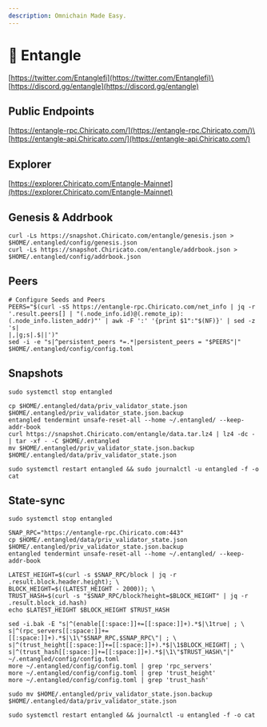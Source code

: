 ```yaml
---
description: Omnichain Made Easy.
---
```


# 🧊 Entangle

[https://twitter.com/Entanglefi](https://twitter.com/Entanglefi)\
[https://discord.gg/entangle](https://discord.gg/entangle)

## Public Endpoints

[https://entangle-rpc.Chiricato.com/](https://entangle-rpc.Chiricato.com/)\
[https://entangle-api.Chiricato.com/](https://entangle-api.Chiricato.com/)

## Explorer

[https://explorer.Chiricato.com/Entangle-Mainnet](https://explorer.Chiricato.com/Entangle-Mainnet)

## Genesis & Addrbook

```
curl -Ls https://snapshot.Chiricato.com/entangle/genesis.json > $HOME/.entangled/config/genesis.json
curl -Ls https://snapshot.Chiricato.com/entangle/addrbook.json > $HOME/.entangled/config/addrbook.json
```

## Peers

```
# Configure Seeds and Peers
PEERS="$(curl -sS https://entangle-rpc.Chiricato.com/net_info | jq -r '.result.peers[] | "(.node_info.id)@(.remote_ip):(.node_info.listen_addr)"' | awk -F ':' '{print $1":"$(NF)}' | sed -z 's|
|,|g;s|.$||')"
sed -i -e "s|^persistent_peers *=.*|persistent_peers = "$PEERS"|" $HOME/.entangled/config/config.toml

```

## Snapshots

```
sudo systemctl stop entangled

cp $HOME/.entangled/data/priv_validator_state.json $HOME/.entangled/priv_validator_state.json.backup
entangled tendermint unsafe-reset-all --home ~/.entangled/ --keep-addr-book
curl https://snapshot.Chiricato.com/entangle/data.tar.lz4 | lz4 -dc - | tar -xf - -C $HOME/.entangled
mv $HOME/.entangled/priv_validator_state.json.backup $HOME/.entangled/data/priv_validator_state.json

sudo systemctl restart entangled && sudo journalctl -u entangled -f -o cat
```

## State-sync

```
sudo systemctl stop entangled

SNAP_RPC="https://entangle-rpc.Chiricato.com:443"
cp $HOME/.entangled/data/priv_validator_state.json $HOME/.entangled/priv_validator_state.json.backup
entangled tendermint unsafe-reset-all --home ~/.entangled/ --keep-addr-book

LATEST_HEIGHT=$(curl -s $SNAP_RPC/block | jq -r .result.block.header.height); \
BLOCK_HEIGHT=$((LATEST_HEIGHT - 2000)); \
TRUST_HASH=$(curl -s "$SNAP_RPC/block?height=$BLOCK_HEIGHT" | jq -r .result.block_id.hash)
echo $LATEST_HEIGHT $BLOCK_HEIGHT $TRUST_HASH

sed -i.bak -E "s|^(enable[[:space:]]+=[[:space:]]+).*$|\1true| ; \
s|^(rpc_servers[[:space:]]+=[[:space:]]+).*$|\1\"$SNAP_RPC,$SNAP_RPC\"| ; \
s|^(trust_height[[:space:]]+=[[:space:]]+).*$|\1$BLOCK_HEIGHT| ; \
s|^(trust_hash[[:space:]]+=[[:space:]]+).*$|\1\"$TRUST_HASH\"|" ~/.entangled/config/config.toml
more ~/.entangled/config/config.toml | grep 'rpc_servers'
more ~/.entangled/config/config.toml | grep 'trust_height'
more ~/.entangled/config/config.toml | grep 'trust_hash'

sudo mv $HOME/.entangled/priv_validator_state.json.backup $HOME/.entangled/data/priv_validator_state.json

sudo systemctl restart entangled && journalctl -u entangled -f -o cat
```
